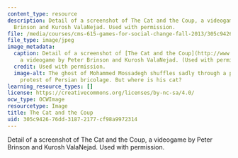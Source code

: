 ```yaml
---
content_type: resource
description: Detail of a screenshot of The Cat and the Coup, a videogame by Peter
  Brinson and Kurosh ValaNejad. Used with permission.
file: /media/courses/cms-615-games-for-social-change-fall-2013/305c942676dd31872177cf98a9972314_cms-615f13.jpg
file_type: image/jpeg
image_metadata:
  caption: Detail of a screenshot of [The Cat and the Coup](http://www.thecatandthecoup.com/),
    a videogame by Peter Brinson and Kurosh ValaNejad. (Used with permission.)
  credit: Used with permission.
  image-alt: The ghost of Mohammed Mossadegh shuffles sadly through a phantasmagoric
    protest of Persian bricolage. But where is his cat?
learning_resource_types: []
license: https://creativecommons.org/licenses/by-nc-sa/4.0/
ocw_type: OCWImage
resourcetype: Image
title: The Cat and the Coup
uid: 305c9426-76dd-3187-2177-cf98a9972314
---
```

Detail of a screenshot of The Cat and the Coup, a videogame by Peter Brinson and Kurosh ValaNejad. Used with permission.